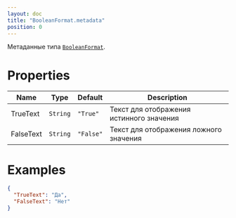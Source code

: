 ```yaml
---
layout: doc
title: "BooleanFormat.metadata"
position: 0
---
```


Метаданные типа [`BooleanFormat`](../).

# Properties

Name|Type|Default|Description
----|----|-------|-----------
TrueText|`String`|`"True"`|Текст для отображения истинного значения
FalseText|`String`|`"False"`|Текст для отображения ложного значения


# Examples

```json
{
  "TrueText": "Да",
  "FalseText": "Нет"
}
```
